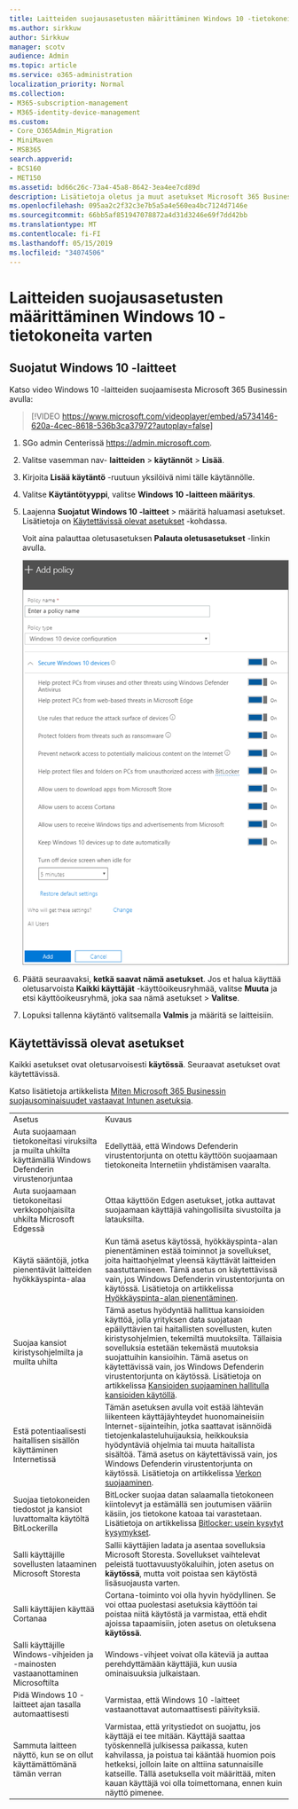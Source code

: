 ```yaml
---
title: Laitteiden suojausasetusten määrittäminen Windows 10 -tietokoneita varten
ms.author: sirkkuw
author: Sirkkuw
manager: scotv
audience: Admin
ms.topic: article
ms.service: o365-administration
localization_priority: Normal
ms.collection:
- M365-subscription-management
- M365-identity-device-management
ms.custom:
- Core_O365Admin_Migration
- MiniMaven
- MSB365
search.appverid:
- BCS160
- MET150
ms.assetid: bd66c26c-73a4-45a8-8642-3ea4ee7cd89d
description: Lisätietoja oletus ja muut asetukset Microsoft 365 Business suojaa Windows 10-laitteiden käytettävissä.
ms.openlocfilehash: 095aa2c2f32c3e7b5a5a4e560ea4bc7124d7146e
ms.sourcegitcommit: 66bb5af851947078872a4d31d3246e69f7dd42bb
ms.translationtype: MT
ms.contentlocale: fi-FI
ms.lasthandoff: 05/15/2019
ms.locfileid: "34074506"
---
```

# <a name="set-device-protection-settings-for-windows-10-pcs"></a>Laitteiden suojausasetusten määrittäminen Windows 10 -tietokoneita varten

## <a name="secure-windows-10-devices"></a>Suojatut Windows 10 -laitteet

Katso video Windows 10 -laitteiden suojaamisesta Microsoft 365 Businessin avulla:
  
> [!VIDEO https://www.microsoft.com/videoplayer/embed/a5734146-620a-4cec-8618-536b3ca37972?autoplay=false]
  
1. SGo admin Centerissä <a href="https://go.microsoft.com/fwlink/p/?linkid=837890" target="_blank">https://admin.microsoft.com</a>. 
    
2. Valitse vasemman nav- **laitteiden** \> **käytännöt** \> **Lisää**.
  
3. Kirjoita **Lisää käytäntö** -ruutuun yksilöivä nimi tälle käytännölle. 
    
4. Valitse **Käytäntötyyppi**, valitse **Windows 10 -laitteen määritys**.
    
5. Laajenna **Suojatut Windows 10 -laitteet** \> määritä haluamasi asetukset. Lisätietoja on [Käytettävissä olevat asetukset](#available-settings) -kohdassa. 
    
    Voit aina palauttaa oletusasetuksen **Palauta oletusasetukset** -linkin avulla. 
    
    ![Add policy pane with Windows 10 Device configuration selected](media/fa9e2dc2-7eae-4c96-af34-765a1f641ecf.png)
  
6. Päätä seuraavaksi, **ketkä saavat nämä asetukset**. Jos et halua käyttää oletusarvoista **Kaikki käyttäjät** -käyttöoikeusryhmää, valitse **Muuta** ja etsi käyttöoikeusryhmä, joka saa nämä asetukset \> **Valitse**.
    
7. Lopuksi tallenna käytäntö valitsemalla **Valmis** ja määritä se laitteisiin. 
    
## <a name="available-settings"></a>Käytettävissä olevat asetukset

Kaikki asetukset ovat oletusarvoisesti **käytössä**. Seuraavat asetukset ovat käytettävissä.
  
Katso lisätietoja artikkelista [Miten Microsoft 365 Businessin suojausominaisuudet vastaavat Intunen asetuksia](map-protection-features-to-intune-settings.md). 
  
|||
|:-----|:-----|
|Asetus  <br/> |Kuvaus  <br/> |
|Auta suojaamaan tietokoneitasi viruksilta ja muilta uhkilta käyttämällä Windows Defenderin virustenorjuntaa  <br/> |Edellyttää, että Windows Defenderin virustentorjunta on otettu käyttöön suojaamaan tietokoneita Internetiin yhdistämisen vaaralta.  <br/> |
|Auta suojaamaan tietokoneitasi verkkopohjaisilta uhkilta Microsoft Edgessä  <br/> |Ottaa käyttöön Edgen asetukset, jotka auttavat suojaamaan käyttäjiä vahingollisilta sivustoilta ja latauksilta.  <br/> |
|Käytä sääntöjä, jotka pienentävät laitteiden hyökkäyspinta-alaa  <br/> |Kun tämä asetus käytössä, hyökkäyspinta-alan pienentäminen estää toiminnot ja sovellukset, joita haittaohjelmat yleensä käyttävät laitteiden saastuttamiseen. Tämä asetus on käytettävissä vain, jos Windows Defenderin virustentorjunta on käytössä. Lisätietoja on artikkelissa [Hyökkäyspinta-alan pienentäminen](https://go.microsoft.com/fwlink/?linkid=870417).  <br/> |
|Suojaa kansiot kiristysohjelmilta ja muilta uhilta  <br/> |Tämä asetus hyödyntää hallittua kansioiden käyttöä, jolla yrityksen data suojataan epäilyttävien tai haitallisten sovellusten, kuten kiristysohjelmien, tekemiltä muutoksilta. Tällaisia sovelluksia estetään tekemästä muutoksia suojattuihin kansioihin. Tämä asetus on käytettävissä vain, jos Windows Defenderin virustentorjunta on käytössä. Lisätietoja on artikkelissa [Kansioiden suojaaminen hallitulla kansioiden käytöllä](https://go.microsoft.com/fwlink/?linkid=870418).  <br/> |
|Estä potentiaalisesti haitallisen sisällön käyttäminen Internetissä  <br/> |Tämän asetuksen avulla voit estää lähtevän liikenteen käyttäjäyhteydet huonomaineisiin Internet-sijainteihin, jotka saattavat isännöidä tietojenkalasteluhuijauksia, heikkouksia hyödyntäviä ohjelmia tai muuta haitallista sisältöä. Tämä asetus on käytettävissä vain, jos Windows Defenderin virustentorjunta on käytössä. Lisätietoja on artikkelissa [Verkon suojaaminen](https://go.microsoft.com/fwlink/?linkid=870419).  <br/> |
|Suojaa tietokoneiden tiedostot ja kansiot luvattomalta käytöltä BitLockerilla  <br/> |BitLocker suojaa datan salaamalla tietokoneen kiintolevyt ja estämällä sen joutumisen vääriin käsiin, jos tietokone katoaa tai varastetaan. Lisätietoja on artikkelissa [Bitlocker: usein kysytyt kysymykset](https://go.microsoft.com/fwlink/?linkid=871000).  <br/> |
|Salli käyttäjille sovellusten lataaminen Microsoft Storesta  <br/> |Sallii käyttäjien ladata ja asentaa sovelluksia Microsoft Storesta. Sovellukset vaihtelevat peleistä tuottavuustyökaluihin, joten asetus on **käytössä**, mutta voit poistaa sen käytöstä lisäsuojausta varten.  <br/> |
|Salli käyttäjien käyttää Cortanaa  <br/> |Cortana-toiminto voi olla hyvin hyödyllinen. Se voi ottaa puolestasi asetuksia käyttöön tai poistaa niitä käytöstä ja varmistaa, että ehdit ajoissa tapaamisiin, joten asetus on oletuksena **käytössä**.  <br/> |
|Salli käyttäjille Windows-vihjeiden ja -mainosten vastaanottaminen Microsoftilta  <br/> |Windows-vihjeet voivat olla käteviä ja auttaa perehdyttämään käyttäjiä, kun uusia ominaisuuksia julkaistaan.  <br/> |
|Pidä Windows 10 -laitteet ajan tasalla automaattisesti  <br/> |Varmistaa, että Windows 10 -laitteet vastaanottavat automaattisesti päivityksiä.  <br/> |
|Sammuta laitteen näyttö, kun se on ollut käyttämättömänä tämän verran  <br/> |Varmistaa, että yritystiedot on suojattu, jos käyttäjä ei tee mitään. Käyttäjä saattaa työskennellä julkisessa paikassa, kuten kahvilassa, ja poistua tai kääntää huomion pois hetkeksi, jolloin laite on alttiina satunnaisille katseille. Tällä asetuksella voit määrittää, miten kauan käyttäjä voi olla toimettomana, ennen kuin näyttö pimenee.  <br/> |
   
  

